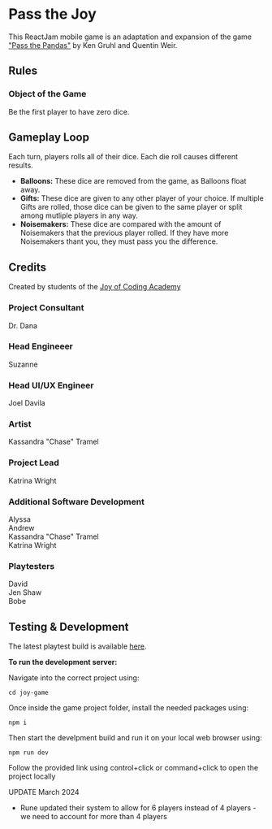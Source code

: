 # Pass the Joy

This ReactJam mobile game is an adaptation and expansion of the game ["Pass the Pandas"](https://www.ultraprogames.com/products/pass-the-pandas) by Ken Gruhl and Quentin Weir.

## Rules

### Object of the Game
Be the first player to have zero dice.

## Gameplay Loop
Each turn, players rolls all of their dice. Each die roll causes different results.
- **Balloons:** These dice are removed from the game, as Balloons float away.
- **Gifts:** These dice are given to any other player of your choice. If multiple Gifts are rolled, those dice can be given to the same player or split among mutliple players in any way.
- **Noisemakers:** These dice are compared with the amount of Noisemakers that the previous player rolled. If they have more Noisemakers thant you, they must pass you the difference.

## Credits

Created by students of the [Joy of Coding Academy](https://joyofcoding.academy/)

### Project Consultant
Dr. Dana

### Head Engineeer
Suzanne 

### Head UI/UX Engineer
Joel Davila

### Artist
Kassandra "Chase" Tramel

### Project Lead
Katrina Wright

### Additional Software Development
Alyssa  
Andrew  
Kassandra "Chase" Tramel  
Katrina Wright  

### Playtesters
David  
Jen Shaw  
Bobe  

## Testing & Development

The latest playtest build is available [here](https://app.rune.ai/?__cli=1&gameUrl=https%3A%2F%2Fgames-production.rune.ai%2F120%2F10&multiplayer=1&playtest=1).

**To run the development server:**

Navigate into the correct project using:

`cd joy-game`

Once inside the game project folder, install the needed packages using:

`npm i`

Then start the develpment build and run it on your local web browser using:

`npm run dev`

Follow the provided link using control+click or command+click to open the project locally 

UPDATE March 2024
* Rune updated their system to allow for 6 players instead of 4 players - we need to account for more than 4 players